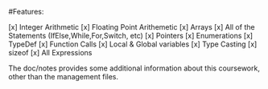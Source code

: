 #Features:

[x] Integer Arithmetic
[x] Floating Point Arithemetic
[x] Arrays
[x] All of the Statements (IfElse,While,For,Switch, etc)
[x] Pointers
[x] Enumerations
[x] TypeDef
[x] Function Calls
[x] Local & Global variables
[x] Type Casting
[x] sizeof
[x] All Expressions


The doc/notes provides some additional information about this coursework, other than the management files.
